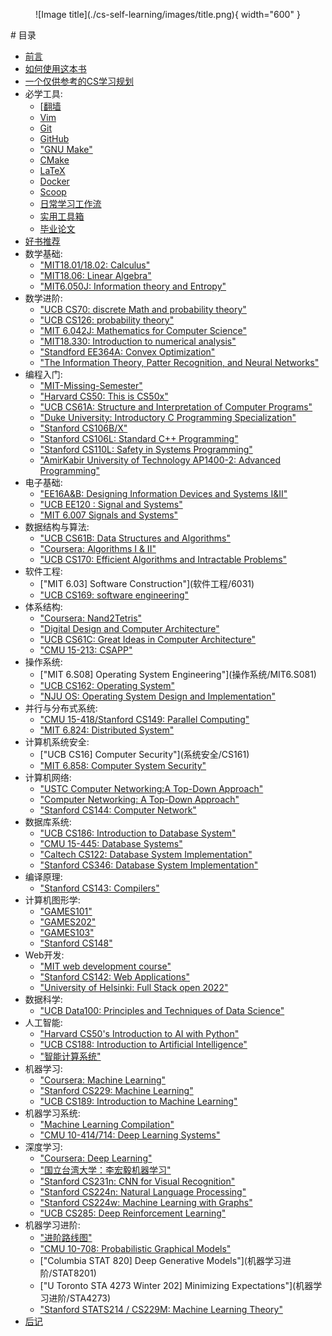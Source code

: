 <figure markdown>
  ![Image title](./cs-self-learning/images/title.png){ width="600" }
</figure>
# 目录

  - [前言](前言)
  - [如何使用这本书](使用指南)
  - [一个仅供参考的CS学习规划](CS学习规划)
  - 必学工具:
      - [[翻墙](必学工具/翻墙.md)
      - [Vim](必学工具/Vim)
      - [Git](必学工具/Git)
      - [GitHub](必学工具/GitHub)
      - ["GNU Make"](必学工具/GNU_Make)
      - [CMake](必学工具/CMake)
      - [LaTeX](必学工具/LaTeX)
      - [Docker](必学工具/Docker)
      - [Scoop](必学工具/Scoop)
      - [日常学习工作流](必学工具/workflow)
      - [实用工具箱](必学工具/tools)
      - [毕业论文](必学工具/thesis)
  - [好书推荐](好书推荐)
  - 数学基础:
      - ["MIT18.01/18.02: Calculus"](数学基础/MITmaths)
      - ["MIT18.06: Linear Algebra"](数学基础/MITLA)
      - ["MIT6.050J: Information theory and Entropy"](数学基础/information)
  - 数学进阶:
      - ["UCB CS70: discrete Math and probability theory"](数学进阶/CS70)
      - ["UCB CS126: probability theory"](数学进阶/CS126)
      - ["MIT 6.042J: Mathematics for Computer Science"](数学进阶/6.042J)
      - ["MIT18.330: Introduction to numerical analysis"](数学进阶/numerical)
      - ["Standford EE364A: Convex Optimization"](数学进阶/convex)
      - ["The Information Theory, Patter Recognition, and Neural Networks"](数学进阶/The_Information_Theory_Pattern_Recognition_and_Neural_Networks)
  - 编程入门:
      - ["MIT-Missing-Semester"](编程入门/MIT-Missing-Semester)
      - ["Harvard CS50: This is CS50x"](编程入门/CS50)
      - ["UCB CS61A: Structure and Interpretation of Computer Programs"](编程入门/CS61A)
      - ["Duke University: Introductory C Programming Specialization"](编程入门/Duke-Coursera-Intro-C)
      - ["Stanford CS106B/X"](编程入门/CS106B_CS106X)
      - ["Stanford CS106L: Standard C++ Programming"](编程入门/CS106L)
      - ["Stanford CS110L: Safety in Systems Programming"](编程入门/CS110L)
      - ["AmirKabir University of Technology AP1400-2: Advanced Programming"](编程入门/AUT1400)
  - 电子基础:
      - ["EE16A&B: Designing Information Devices and Systems I&II"](电子基础/EE16)
      - ["UCB EE120 : Signal and Systems"](电子基础/signal)
      - ["MIT 6.007 Signals and Systems"](电子基础/Signals_and_Systems_AVO)
  - 数据结构与算法:
      - ["UCB CS61B: Data Structures and Algorithms"](数据结构与算法/CS61B)
      - ["Coursera: Algorithms I & II"](数据结构与算法/Algo)
      - ["UCB CS170: Efficient Algorithms and Intractable Problems"](数据结构与算法/CS170)
  - 软件工程:
      - ["MIT 6.03] Software Construction"](软件工程/6031)
      - ["UCB CS169: software engineering"](软件工程/CS169)
  - 体系结构:
      - ["Coursera: Nand2Tetris"](体系结构/N2T)
      - ["Digital Design and Computer Architecture"](体系结构/DDCA)
      - ["UCB CS61C: Great Ideas in Computer Architecture"](体系结构/CS61C)
      - ["CMU 15-213: CSAPP"](体系结构/CSAPP)
  - 操作系统:
      - ["MIT 6.S08] Operating System Engineering"](操作系统/MIT6.S081)
      - ["UCB CS162: Operating System"](操作系统/CS162)
      - ["NJU OS: Operating System Design and Implementation"](操作系统/NJUOS)
  - 并行与分布式系统:
      - ["CMU 15-418/Stanford CS149: Parallel Computing"](并行与分布式系统/CS149)
      - ["MIT 6.824: Distributed System"](并行与分布式系统/MIT6.824)
  - 计算机系统安全:
      - ["UCB CS16] Computer Security"](系统安全/CS161)
      - ["MIT 6.858: Computer System Security"](系统安全/MIT6.858)
  - 计算机网络:
      - ["USTC Computer Networking:A Top-Down Approach"](计算机网络/topdown_ustc)
      - ["Computer Networking: A Top-Down Approach"](计算机网络/topdown)
      - ["Stanford CS144: Computer Network"](计算机网络/CS144)
  - 数据库系统:
      - ["UCB CS186: Introduction to Database System"](数据库系统/CS186)
      - ["CMU 15-445: Database Systems"](数据库系统/15445)
      - ["Caltech CS122: Database System Implementation"](数据库系统/CS122)
      - ["Stanford CS346: Database System Implementation"](数据库系统/CS346)
  - 编译原理:
      - ["Stanford CS143: Compilers"](编译原理/CS143)
  - 计算机图形学:
      - ["GAMES101"](计算机图形学/GAMES101)
      - ["GAMES202"](计算机图形学/GAMES202)
      - ["GAMES103"](计算机图形学/GAMES103)
      - ["Stanford CS148"](计算机图形学/CS148)
  - Web开发:
      - ["MIT web development course"](Web开发/mitweb)
      - ["Stanford CS142: Web Applications"](Web开发/CS142)
      - ["University of Helsinki: Full Stack open 2022"](Web开发/fullstackopen)
  - 数据科学:
      - ["UCB Data100: Principles and Techniques of Data Science"](数据科学/Data100)
  - 人工智能:
      - ["Harvard CS50's Introduction to AI with Python"](人工智能/CS50)
      - ["UCB CS188: Introduction to Artificial Intelligence"](人工智能/CS188)
      - ["智能计算系统"](人工智能/CYJ)
  - 机器学习:
      - ["Coursera: Machine Learning"](机器学习/ML)
      - ["Stanford CS229: Machine Learning"](机器学习/CS229)
      - ["UCB CS189: Introduction to Machine Learning"](机器学习/CS189)
  - 机器学习系统:
      - ["Machine Learning Compilation"](机器学习系统/MLC)
      - ["CMU 10-414/714: Deep Learning Systems"](机器学习系统/CMU10-414)
  - 深度学习:
      - ["Coursera: Deep Learning"](深度学习/CS230)
      - ["国立台湾大学：李宏毅机器学习"](深度学习/LHY)
      - ["Stanford CS231n: CNN for Visual Recognition"](深度学习/CS231)
      - ["Stanford CS224n: Natural Language Processing"](深度学习/CS224n)
      - ["Stanford CS224w: Machine Learning with Graphs"](深度学习/CS224w)
      - ["UCB CS285: Deep Reinforcement Learning"](深度学习/CS285)
  - 机器学习进阶:
      - ["进阶路线图"](机器学习进阶/roadmap)
      - ["CMU 10-708: Probabilistic Graphical Models"](机器学习进阶/CMU10-708)
      - ["Columbia STAT 820] Deep Generative Models"](机器学习进阶/STAT8201)
      - ["U Toronto STA 4273 Winter 202] Minimizing Expectations"](机器学习进阶/STA4273)
      - ["Stanford STATS214 / CS229M: Machine Learning Theory"](机器学习进阶/CS229M)
  - [后记](后记)